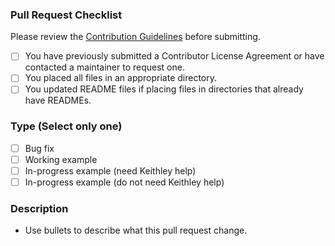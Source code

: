 
### Pull Request Checklist

Please review the [Contribution Guidelines](https://github.com/tektronix/keithley/CONTRIBUTING.md) before submitting.

- [ ] You have previously submitted a Contributor License Agreement or have contacted a maintainer to request one.
- [ ] You placed all files in an appropriate directory.
- [ ] You updated README files if placing files in directories that already have READMEs. 

### Type (Select only one)

- [ ] Bug fix
- [ ] Working example
- [ ] In-progress example (need Keithley help)
- [ ] In-progress example (do not need Keithley help)

### Description

- Use bullets to describe what this pull request change.

<!-- Modified by Tektronix. Original Content developed by the angular-translate team and Pascal Precht and their Pull Request Template available at https://github.com/angular-translate/angular-translate -->

